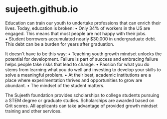 # sujeeth.github.io
Education can train our youth to undertake professions that can enrich their lives.  Today, education is broken:
	• Only 34% of workers in the US are engaged. This means that most people are not happy with their jobs.  
	• Student borrowers accumulated nearly $30,000 in undergraduate debt. This debt can be a burden for years after graduation.

It doesn't have to be this way:
	• Teaching youth growth mindset unlocks the potential for development.  Failure is part of success and embracing failure helps people take risks that lead to change.
	• Passion for what you do stems from learning what you do well and investing to develop your skills to solve a meaningful problem. 
	• At their best, academic institutions are a place where experimentation thrives and opportunities to grow are abundant.
	• The mindset of the student matters.

The Sujeeth foundation provides scholarships to college students pursuing a STEM degree or graduate studies.  Scholarships are awarded based on Grit scores.  All applicants can take advantage of provided growth mindset training and other services.
